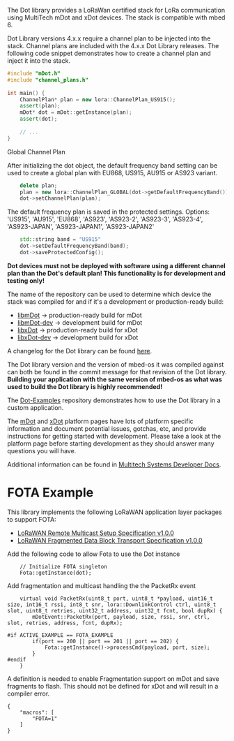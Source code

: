 The Dot library provides a LoRaWan certified stack for LoRa communication using MultiTech mDot and xDot devices. The stack is compatible with mbed 6.

Dot Library versions 4.x.x require a channel plan to be injected into the stack. Channel plans are included with the 4.x.x Dot Library releases. The following code snippet demonstrates how to create a channel plan and inject it into the stack.

```c++
#include "mDot.h"
#include "channel_plans.h"
 
int main() {
    ChannelPlan* plan = new lora::ChannelPlan_US915();
    assert(plan);
    mDot* dot = mDot::getInstance(plan);
    assert(dot);
                   
    // ...
}
```

Global Channel Plan

After initializing the dot object, the default frequency band setting can be used to create a global plan with EU868, US915, AU915 or AS923 variant. 
```c++
    delete plan;
    plan = new lora::ChannelPlan_GLOBAL(dot->getDefaultFrequencyBand());
    dot->setChannelPlan(plan);
```

The default frequency plan is saved in the protected settings.
Options: 'US915', 'AU915', 'EU868', 'AS923', 'AS923-2', 'AS923-3', 'AS923-4', 'AS923-JAPAN', 'AS923-JAPAN1', 'AS923-JAPAN2'
```c++
    std::string band = "US915"
    dot->setDefaultFrequencyBand(band);
    dot->saveProtectedConfig();
```

**Dot devices must not be deployed with software using a different channel plan than the Dot's default plan! This functionality is for development and testing only!**

The name of the repository can be used to determine which device the stack was compiled for and if it's a development or production-ready build:
  * [libmDot](http://github.com/MultiTechSystems/libmDot/) -> production-ready build for mDot
  * [libmDot-dev](http://github.com/MultiTechSystems/libmDot-dev/) -> development build for mDot
  * [libxDot](http://github.com/MultiTechSystems/libxDot/) -> production-ready build for xDot
  * [libxDot-dev](http://github.com/MultiTechSystems/libxDot-dev/) -> development build for xDot

A changelog for the Dot library can be found [here](https://developer.mbed.org/teams/MultiTech/wiki/Dot-library-change-log).

The Dot library version and the version of mbed-os it was compiled against can both be found in the commit message for that revision of the Dot library. **Building your application with the same version of mbed-os as what was used to build the Dot library is highly recommended!**

The [Dot-Examples](https://developer.mbed.org/teams/MultiTech/code/Dot-Examples/) repository demonstrates how to use the Dot library in a custom application.

The [mDot](https://developer.mbed.org/platforms/MTS-mDot-F411/) and [xDot](https://developer.mbed.org/platforms/MTS-xDot-L151CC/) platform pages have lots of platform specific information and document potential issues, gotchas, etc, and provide instructions for getting started with development. Please take a look at the platform page before starting development as they should answer many questions you will have.

Additional information can be found in [Multitech Systems Developer Docs](https://multitechsystems.github.io/).

# FOTA Example
This library implements the following LoRaWAN application layer packages to support FOTA:
* [LoRaWAN Remote Multicast Setup Specification v1.0.0](https://lora-alliance.org/resource_hub/lorawan-remote-multicast-setup-specification-v1-0-0/)
* [LoRaWAN Fragmented Data Block Transport Specification v1.0.0](https://lora-alliance.org/resource_hub/lorawan-fragmented-data-block-transport-specification-v1-0-0/)

Add the following code to allow Fota to use the Dot instance
```
    // Initialize FOTA singleton
    Fota::getInstance(dot);
```

Add fragmentation and multicast handling the the PacketRx event
```
    virtual void PacketRx(uint8_t port, uint8_t *payload, uint16_t size, int16_t rssi, int8_t snr, lora::DownlinkControl ctrl, uint8_t slot, uint8_t retries, uint32_t address, uint32_t fcnt, bool dupRx) {
        mDotEvent::PacketRx(port, payload, size, rssi, snr, ctrl, slot, retries, address, fcnt, dupRx);

#if ACTIVE_EXAMPLE == FOTA_EXAMPLE
        if(port == 200 || port == 201 || port == 202) {
            Fota::getInstance()->processCmd(payload, port, size);
        }
#endif
    }
```

A definition is needed to enable Fragmentation support on mDot and save fragments to flash. This should not be defined for xDot and will result in a compiler error.
```
{
    "macros": [
        "FOTA=1"
    ]
}
```
